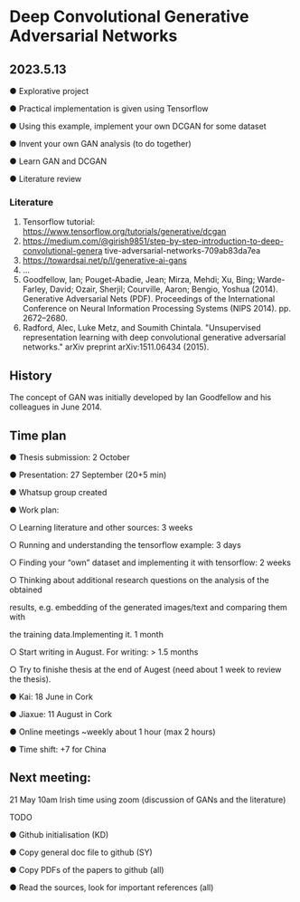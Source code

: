 # Deep Convolutional Generative Adversarial Networks

## 2023.5.13

● Explorative project

● Practical implementation is given using Tensorflow

● Using this example, implement your own DCGAN for some dataset

● Invent your own GAN analysis (to do together)

● Learn GAN and DCGAN

● Literature review

### Literature

1. Tensorflow tutorial: https://www.tensorflow.org/tutorials/generative/dcgan
2. https://medium.com/@girish9851/step-by-step-introduction-to-deep-convolutional-genera
tive-adversarial-networks-709ab83da7ea
3. https://towardsai.net/p/l/generative-ai-gans
4. …
5. Goodfellow, Ian; Pouget-Abadie, Jean; Mirza, Mehdi; Xu, Bing; Warde-Farley, David; Ozair, Sherjil;
Courville, Aaron; Bengio, Yoshua (2014). Generative Adversarial Nets (PDF). Proceedings of the
International Conference on Neural Information Processing Systems (NIPS 2014). pp. 2672–2680.
6. Radford, Alec, Luke Metz, and Soumith Chintala. "Unsupervised representation learning with
  deep convolutional generative adversarial networks." arXiv preprint arXiv:1511.06434 (2015).

  ## History

  The concept of GAN was initially developed by Ian Goodfellow and his colleagues in June 2014.

  ## Time plan

  ● Thesis submission: 2 October
  
  ● Presentation: 27 September (20+5 min)
  
  ● Whatsup group created
  
  ● Work plan:
  
  ○ Learning literature and other sources: 3 weeks
  
  ○ Running and understanding the tensorflow example: 3 days
  
  ○ Finding your “own” dataset and implementing it with tensorflow: 2 weeks
  
  ○ Thinking about additional research questions on the analysis of the obtained
  
  results, e.g. embedding of the generated images/text and comparing them with
  
  the training data.Implementing it. 1 month
  
  ○ Start writing in August. For writing: > 1.5 months

  ○ Try to finishe thesis at the end of Augest (need about 1 week to review the thesis).
  
  ● Kai: 18 June in Cork
  
  ● Jiaxue: 11 August in Cork
  
  ● Online meetings ~weekly about 1 hour (max 2 hours)
  
  ● Time shift: +7 for China

  ## Next meeting:

  21 May 10am Irish time using zoom (discussion of GANs and the literature)
  
  TODO
  
  ● Github initialisation (KD)
  
  ● Copy general doc file to github (SY)
  
  ● Copy PDFs of the papers to github (all)
  
  ● Read the sources, look for important references (all)
